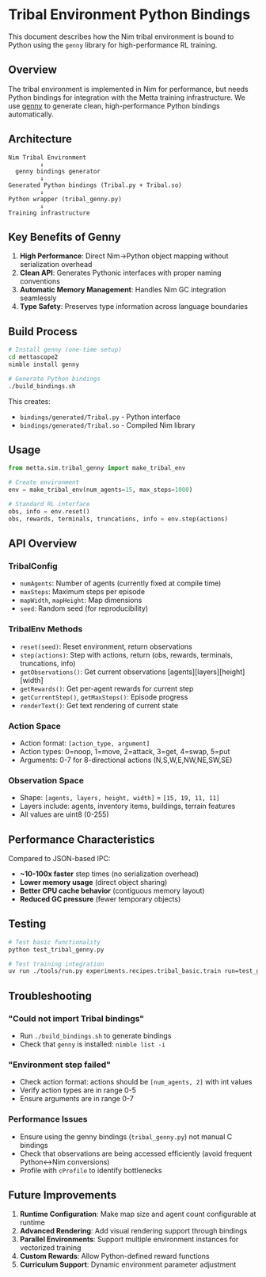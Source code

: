 # Tribal Environment Python Bindings

This document describes how the Nim tribal environment is bound to Python using the `genny` library for high-performance RL training.

## Overview

The tribal environment is implemented in Nim for performance, but needs Python bindings for integration with the Metta training infrastructure. We use [genny](https://github.com/treeform/genny) to generate clean, high-performance Python bindings automatically.

## Architecture

```
Nim Tribal Environment
         ↓
  genny bindings generator
         ↓
Generated Python bindings (Tribal.py + Tribal.so)
         ↓
Python wrapper (tribal_genny.py)
         ↓
Training infrastructure
```

## Key Benefits of Genny

1. **High Performance**: Direct Nim→Python object mapping without serialization overhead
2. **Clean API**: Generates Pythonic interfaces with proper naming conventions
3. **Automatic Memory Management**: Handles Nim GC integration seamlessly
4. **Type Safety**: Preserves type information across language boundaries

## Build Process

```bash
# Install genny (one-time setup)
cd mettascope2
nimble install genny

# Generate Python bindings
./build_bindings.sh
```

This creates:
- `bindings/generated/Tribal.py` - Python interface
- `bindings/generated/Tribal.so` - Compiled Nim library

## Usage

```python
from metta.sim.tribal_genny import make_tribal_env

# Create environment
env = make_tribal_env(num_agents=15, max_steps=1000)

# Standard RL interface
obs, info = env.reset()
obs, rewards, terminals, truncations, info = env.step(actions)
```

## API Overview

### TribalConfig
- `numAgents`: Number of agents (currently fixed at compile time)  
- `maxSteps`: Maximum steps per episode
- `mapWidth`, `mapHeight`: Map dimensions
- `seed`: Random seed (for reproducibility)

### TribalEnv Methods
- `reset(seed)`: Reset environment, return observations
- `step(actions)`: Step with actions, return (obs, rewards, terminals, truncations, info)
- `getObservations()`: Get current observations [agents][layers][height][width]
- `getRewards()`: Get per-agent rewards for current step
- `getCurrentStep()`, `getMaxSteps()`: Episode progress
- `renderText()`: Get text rendering of current state

### Action Space
- Action format: `[action_type, argument]` 
- Action types: 0=noop, 1=move, 2=attack, 3=get, 4=swap, 5=put
- Arguments: 0-7 for 8-directional actions (N,S,W,E,NW,NE,SW,SE)

### Observation Space
- Shape: `[agents, layers, height, width]` = `[15, 19, 11, 11]`
- Layers include: agents, inventory items, buildings, terrain features
- All values are uint8 (0-255)

## Performance Characteristics

Compared to JSON-based IPC:
- **~10-100x faster** step times (no serialization overhead)  
- **Lower memory usage** (direct object sharing)
- **Better CPU cache behavior** (contiguous memory layout)
- **Reduced GC pressure** (fewer temporary objects)

## Testing

```bash
# Test basic functionality
python test_tribal_genny.py

# Test training integration  
uv run ./tools/run.py experiments.recipes.tribal_basic.train run=test_genny
```

## Troubleshooting

### "Could not import Tribal bindings"
- Run `./build_bindings.sh` to generate bindings
- Check that `genny` is installed: `nimble list -i`

### "Environment step failed"
- Check action format: actions should be `[num_agents, 2]` with int values
- Verify action types are in range 0-5
- Ensure arguments are in range 0-7

### Performance Issues
- Ensure using the genny bindings (`tribal_genny.py`) not manual C bindings
- Check that observations are being accessed efficiently (avoid frequent Python↔Nim conversions)
- Profile with `cProfile` to identify bottlenecks

## Future Improvements

1. **Runtime Configuration**: Make map size and agent count configurable at runtime
2. **Advanced Rendering**: Add visual rendering support through bindings  
3. **Parallel Environments**: Support multiple environment instances for vectorized training
4. **Custom Rewards**: Allow Python-defined reward functions
5. **Curriculum Support**: Dynamic environment parameter adjustment